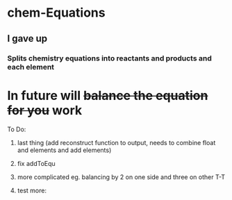 # chem-Equations

## I gave up

### Splits chemistry equations into reactants and products and each element
# In future will ~~balance the equation for you~~   work

To Do:
1. last thing (add reconstruct function to  output, needs to combine float and elements and add elements)

2. fix addToEqu
   
3. more complicated eg. balancing by 2 on one side and three on other T-T

4. test more: 
